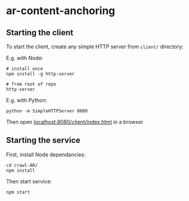 # ar-content-anchoring

## Starting the client

To start the client, create any simple HTTP server from `client/` directory:

E.g. with Node:

```
# install once
npm install -g http-server

# from root of repo
http-server
```

E.g. with Python:

```
python -m SimpleHTTPServer 8080
```

Then open [localhost:8080/client/index.html](http://localhost:8080/client/index.html) in a browser

## Starting the service

First, install Node dependancies:

```
cd crawl-AR/
npm install
```

Then start service:

```
npm start
```

